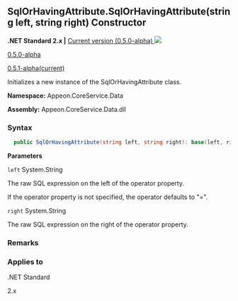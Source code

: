 ## **SqlOrHavingAttribute.SqlOrHavingAttribute(string left, string right) Constructor**

**.NET Standard 2.x |**  <a href="javascript:void(0)" class="dropdown">Current version (0.5.0-alpha) <img src="~/images/dropdown.png"/></a>

<div class="otherversions"  value="versdiv">

<a href="javascript:void(0)">0.5.0-alpha</a>

<a href="javascript:void(0)">0.5.1-alpha(current)</a>

</div>

Initializes a new instance of the SqlOrHavingAttribute class.

 **Namespace:** Appeon.CoreService.Data

 **Assembly:** Appeon.CoreService.Data.dll

### **Syntax**

```c#
  public SqlOrHavingAttribute(string left, string right): base(left, right)
```

**Parameters**

`left`	System.String

The raw SQL expression on the left of the operator property.

If the operator property is not specified, the operator defaults to "=".

`right` System.String

The raw SQL expression on the right of the operator property.

### **Remarks**



### **Applies to**

.NET Standard 

2.x